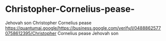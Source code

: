 # Christopher-Cornelius-pease-
Jehovah son Christopher Cornelius pease https://quantumai.google/https://business.google.com/verify/l/04888625770758612395/Christopher Cornelius pease Jehovah son 
